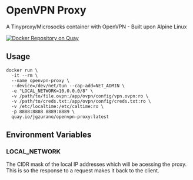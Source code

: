 # OpenVPN Proxy

A Tinyproxy/Microsocks container with OpenVPN - Built upon Alpine Linux

[![Docker Repository on Quay](https://quay.io/repository/jgzurano/openvpn-proxy/status "Docker Repository on Quay")](https://quay.io/repository/jgzurano/openvpn-proxy)

## Usage

```shell
docker run \
  -it --rm \
  --name openvpn-proxy \
  --device=/dev/net/tun --cap-add=NET_ADMIN \
  -e "LOCAL_NETWORK=10.0.0.0/8" \
  -v /path/to/file.ovpn:/app/ovpn/config/vpn.ovpn:ro \
  -v /path/to/creds.txt:/app/ovpn/config/creds.txt:ro \
  -v /etc/localtime:/etc/caltime:ro \
  -p 8888:8888 8889:8889 \
  quay.io/jgzurano/openvpn-proxy:latest
```

## Environment Variables

### LOCAL_NETWORK

The CIDR mask of the local IP addresses which will be acessing the proxy. This is so the response to a request makes it back to the client.
